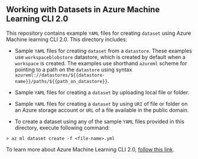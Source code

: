 ## Working with Datasets in Azure Machine Learning CLI 2.0
This repository contains example `YAML` files for creating `dataset` using Azure Machine learning CLI 2.0. This directory includes:

- Sample `YAML` files for creating `dataset` from a `datastore`. These examples use `workspaceblobstore` datastore, which is created by default when a `workspace` is created. The examples use shorthand `azureml` scheme for pointing to a path on the `datastore` using syntax `azureml://datastores/${{datastore-name}}/paths/${{path_on_datastore}}`. 
- Sample `YAML` files for creating a `dataset` by uploading local file or folder.
- Sample `YAML` files for creating a `dataset` by using `URI` of file or folder on an Azure storage account or `URL` of a file available in the public domain.

- To create a dataset using any of the sample `YAML` files provided in this directory, execute following command:
```cli
> az ml dataset create -f <file-name>.yml
```

To learn more about Azure Machine Learning CLI 2.0, [follow this link](https://docs.microsoft.com/en-us/azure/machine-learning/how-to-configure-cli).